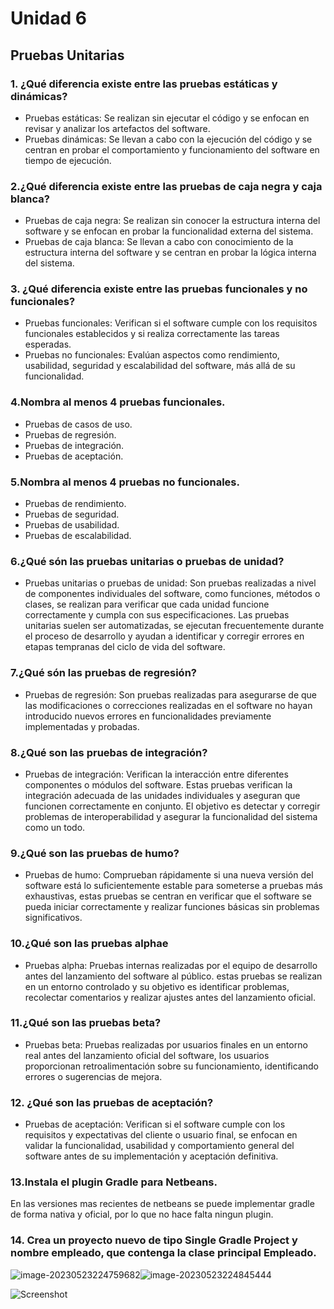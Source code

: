 # Unidad 6
## Pruebas Unitarias

### 1. ¿Qué diferencia existe entre las pruebas estáticas y dinámicas?
- Pruebas estáticas: Se realizan sin ejecutar el código y se enfocan en revisar y analizar los artefactos del software.
- Pruebas dinámicas: Se llevan a cabo con la ejecución del código y se centran en probar el comportamiento y funcionamiento del software en tiempo de ejecución.

### 2.¿Qué diferencia existe entre las pruebas de caja negra y caja blanca?
- Pruebas de caja negra: Se realizan sin conocer la estructura interna del software y se enfocan en probar la funcionalidad externa del sistema.
- Pruebas de caja blanca: Se llevan a cabo con conocimiento de la estructura interna del software y se centran en probar la lógica interna del sistema.

### 3. ¿Qué diferencia existe entre las pruebas funcionales y no funcionales?
- Pruebas funcionales: Verifican si el software cumple con los requisitos funcionales establecidos y si realiza correctamente las tareas esperadas.
- Pruebas no funcionales: Evalúan aspectos como rendimiento, usabilidad, seguridad y escalabilidad del software, más allá de su funcionalidad.

### 4.Nombra al menos 4 pruebas funcionales.
- Pruebas de casos de uso.
- Pruebas de regresión.
- Pruebas de integración.
- Pruebas de aceptación.

### 5.Nombra al menos 4 pruebas no funcionales.
- Pruebas de rendimiento.
- Pruebas de seguridad.
- Pruebas de usabilidad.
- Pruebas de escalabilidad.

### 6.¿Qué són las pruebas unitarias o pruebas de unidad?
- Pruebas unitarias o pruebas de unidad: Son pruebas realizadas a nivel de componentes individuales del software, como funciones, métodos o clases, se realizan para verificar que cada unidad funcione correctamente y cumpla con sus especificaciones. Las pruebas unitarias suelen ser automatizadas, se ejecutan frecuentemente durante el proceso de desarrollo y ayudan a identificar y corregir errores en etapas tempranas del ciclo de vida del software.

### 7.¿Qué són las pruebas de regresión?
- Pruebas de regresión: Son pruebas realizadas para asegurarse de que las modificaciones o correcciones realizadas en el software no hayan introducido nuevos errores en funcionalidades previamente implementadas y probadas.

### 8.¿Qué son las pruebas de integración?
- Pruebas de integración: Verifican la interacción entre diferentes componentes o módulos del software. Estas pruebas verifican la integración adecuada de las unidades individuales y aseguran que funcionen correctamente en conjunto. El objetivo es detectar y corregir problemas de interoperabilidad y asegurar la funcionalidad del sistema como un todo.

### 9.¿Qué son las pruebas de humo?
- Pruebas de humo: Comprueban rápidamente si una nueva versión del software está lo suficientemente estable para someterse a pruebas más exhaustivas, estas pruebas se centran en verificar que el software se pueda iniciar correctamente y realizar funciones básicas sin problemas significativos.

### 10.¿Qué son las pruebas alphae
- Pruebas alpha: Pruebas internas realizadas por el equipo de desarrollo antes del lanzamiento del software al público. estas pruebas se realizan en un entorno controlado y su objetivo es identificar problemas, recolectar comentarios y realizar ajustes antes del lanzamiento oficial.

### 11.¿Qué son las pruebas beta?
- Pruebas beta: Pruebas realizadas por usuarios finales en un entorno real antes del lanzamiento oficial del software,  los usuarios proporcionan retroalimentación sobre su funcionamiento, identificando errores o sugerencias de mejora.

### 12. ¿Qué son las pruebas de aceptación?
- Pruebas de aceptación: Verifican si el software cumple con los requisitos y expectativas del cliente o usuario final, se enfocan en validar la funcionalidad, usabilidad y comportamiento general del software antes de su implementación y aceptación definitiva.

### 13.Instala el plugin Gradle para Netbeans.

En las versiones mas recientes de netbeans se puede implementar gradle de forma nativa y oficial, por lo que no hace falta ningun plugin.

### 14. Crea un proyecto nuevo de tipo Single Gradle Project y nombre empleado, que contenga la clase principal Empleado.
![image-20230523224759682](C:\Users\Pablo\Desktop\image-20230523224759682.png)![image-20230523224845444](C:\Users\Pablo\Desktop\img\image-20230523224845444.png)

![Screenshot](image-20230523225220667.png)
